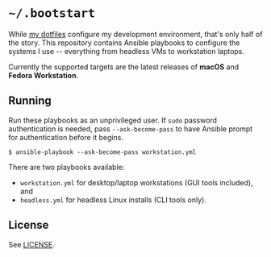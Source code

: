 # `~/.bootstart`

While [my dotfiles][0] configure my development environment, that's only half
of the story. This repository contains Ansible playbooks to configure the
systems I use -- everything from headless VMs to workstation laptops.

Currently the supported targets are the latest releases of **macOS** and
**Fedora Workstation**.

[0]: https://github.com/alexblackie/dotfiles

## Running

Run these playbooks as an unprivileged user. If `sudo` password authentication
is needed, pass `--ask-become-pass` to have Ansible prompt for authentication
before it begins.

```
$ ansible-playbook --ask-become-pass workstation.yml
```

There are two playbooks available:

  - `workstation.yml` for desktop/laptop workstations (GUI tools included), and
  - `headless.yml` for headless Linux installs (CLI tools only).

## License

See [LICENSE](./LICENSE).
